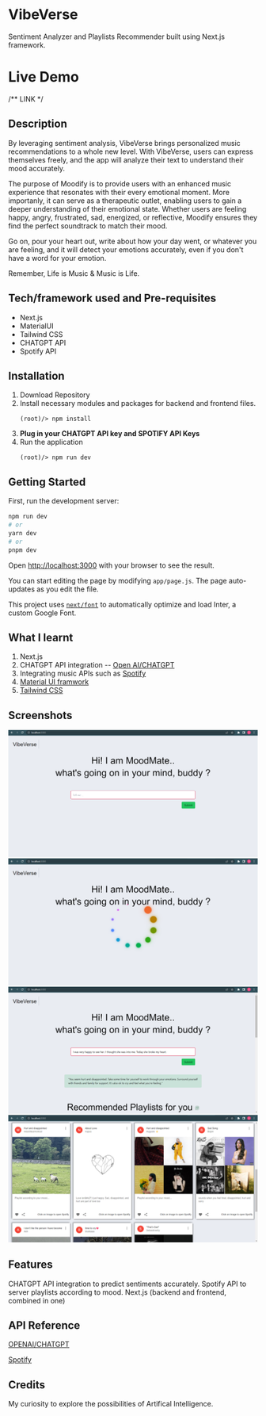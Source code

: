# VibeVerse
Sentiment Analyzer and Playlists Recommender built using Next.js framework.

# Live Demo
/** LINK */

## Description
By leveraging sentiment analysis, VibeVerse brings personalized music recommendations to a whole new level. With VibeVerse, users can express themselves freely, and the app will analyze their text to understand their mood accurately.

The purpose of Moodify is to provide users with an enhanced music experience that resonates with their every emotional moment. More importanly, it can serve as a therapeutic outlet, enabling users to gain a deeper understanding of their emotional state.
Whether users are feeling happy, angry, frustrated, sad, energized, or reflective, Moodify ensures they find the perfect soundtrack to match their mood.

Go on, pour your heart out, write about how your day went, or whatever you are feeling, and it will detect your emotions accurately, even if you don't have a word for your emotion.

Remember, Life is Music & Music is Life.

## Tech/framework used and Pre-requisites
* Next.js
* MaterialUI
* Tailwind CSS
* CHATGPT API
* Spotify API

## Installation
1. Download Repository
2. Install necessary modules and packages for backend and frontend files.
   ```
   (root)/> npm install
   ```
3. **Plug in your CHATGPT API key and SPOTIFY API Keys** 
4. Run the application
   ``` 
   (root)/> npm run dev
   ```

## Getting Started

First, run the development server:

```bash
npm run dev
# or
yarn dev
# or
pnpm dev
```

Open [http://localhost:3000](http://localhost:3000) with your browser to see the result.

You can start editing the page by modifying `app/page.js`. The page auto-updates as you edit the file.

This project uses [`next/font`](https://nextjs.org/docs/basic-features/font-optimization) to automatically optimize and load Inter, a custom Google Font.

## What I learnt
1. Next.js
2. CHATGPT API integration -- [Open AI/CHATGPT](https://platform.openai.com/docs/introduction) 
3. Integrating music APIs such as [Spotify](https://developer.spotify.com/)
4. [Material UI framwork](https://mui.com/)
5. [Tailwind CSS](https://tailwindcss.com/) 

## Screenshots
![](images/Home.png)
![](images/API_call.png)
![](images/Emotion.png)
![](images/Playlist.png)


## Features
CHATGPT API integration to predict sentiments accurately. 
Spotify API to server playlists according to mood.
Next.js (backend and frontend, combined in one)

## API Reference
[OPENAI/CHATGPT](https://platform.openai.com/docs/introduction/overview)

[Spotify](https://developer.spotify.com/)


## Credits
My curiosity to explore the possibilities of Artifical Intelligence.

